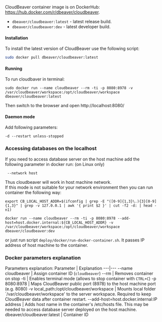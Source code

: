 CloudBeaver container image is on DockerHub: https://hub.docker.com/r/dbeaver/cloudbeaver.  
- `dbeaver/cloudbeaver:latest` - latest release build.
- `dbeaver/cloudbeaver:dev` - latest developer build.

#### Installation 
To install the latest version of CloudBeaver use the following script:

```sh
sudo docker pull dbeaver/cloudbeaver:latest
```

#### Running 

To run cloudbaver in terminal:
```
sudo docker run --name cloudbeaver --rm -ti -p 8080:8978 -v /var/cloudbeaver/workspace:/opt/cloudbeaver/workspace dbeaver/cloudbeaver:latest
```

Then switch to the browser and open http://localhost:8080/

#### Daemon mode

Add following parameters:
```
-d --restart unless-stopped 
```

### Accessing databases on the localhost

If you need to access database server on the host machine add the following parameter in docker run: (on Linux only)
```
 --network host
```

Thus cloudbeaver will work in host machine network.  
If this mode is not suitable for your network environment then you can run container the following way:
```
export CB_LOCAL_HOST_ADDR=$(ifconfig | grep -E "([0-9]{1,3}\.){3}[0-9]{1,3}" | grep -v 127.0.0.1 | awk '{ print $2 }' | cut -f2 -d: | head -n1)

docker run --name cloudbeaver --rm -ti -p 8080:8978 --add-host=host.docker.internal:${CB_LOCAL_HOST_ADDR} -v /var/cloudbeaver/workspace:/opt/cloudbeaver/workspace dbeaver/cloudbeaver:dev
```
or just run script `deploy/docker/run-docker-container.sh`.
It passes IP address of host machine to the container.

### Docker parameters explanation

Parameters explanation:
Parameter | Explanation
---|---
--name cloudbeaver | Assign container ID (`cloudbeaver`)
--rm | Removes container on stop
-ti | Enables terminal mode (allows to stop container with `CTRL+C`)
-p 8080:8978 | Maps CloudBeaver public port (8978) to the host machine port (e.g. 8080)
-v local_path:/opt/cloudbeaver/workspace | Mounts local folder `/var/cloudbeaver/workspace' to the server workspace. Required to keep CloudBeaver data after container restart.
--add-host=host.docker.internal:IP address | Adds host name in the container's /etc/hosts file. This may be needed to access database server deployed on the host machine.
dbeaver/cloudbeaver:latest | Container ID
